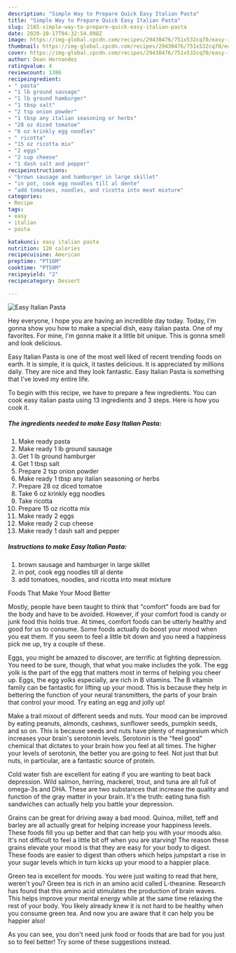 ```yaml
---
description: "Simple Way to Prepare Quick Easy Italian Pasta"
title: "Simple Way to Prepare Quick Easy Italian Pasta"
slug: 2185-simple-way-to-prepare-quick-easy-italian-pasta
date: 2020-10-17T04:32:54.898Z
image: https://img-global.cpcdn.com/recipes/29430476/751x532cq70/easy-italian-pasta-recipe-main-photo.jpg
thumbnail: https://img-global.cpcdn.com/recipes/29430476/751x532cq70/easy-italian-pasta-recipe-main-photo.jpg
cover: https://img-global.cpcdn.com/recipes/29430476/751x532cq70/easy-italian-pasta-recipe-main-photo.jpg
author: Dean Hernandez
ratingvalue: 4
reviewcount: 1386
recipeingredient:
- " pasta"
- "1 lb ground sausage"
- "1 lb ground hamburger"
- "1 tbsp salt"
- "2 tsp onion powder"
- "1 tbsp any italian seasoning or herbs"
- "28 oz diced tomatoe"
- "6 oz krinkly egg noodles"
- " ricotta"
- "15 oz ricotta mix"
- "2 eggs"
- "2 cup cheese"
- "1 dash salt and pepper"
recipeinstructions:
- "brown sausage and hamburger in large skillet"
- "in pot, cook egg noodles till al dente"
- "add tomatoes, noodles, and ricotta into meat mixture"
categories:
- Recipe
tags:
- easy
- italian
- pasta

katakunci: easy italian pasta 
nutrition: 120 calories
recipecuisine: American
preptime: "PT16M"
cooktime: "PT50M"
recipeyield: "2"
recipecategory: Dessert

---
```



![Easy Italian Pasta](https://img-global.cpcdn.com/recipes/29430476/751x532cq70/easy-italian-pasta-recipe-main-photo.jpg)

Hey everyone, I hope you are having an incredible day today. Today, I'm gonna show you how to make a special dish, easy italian pasta. One of my favorites. For mine, I'm gonna make it a little bit unique. This is gonna smell and look delicious.



Easy Italian Pasta is one of the most well liked of recent trending foods on earth. It is simple, it is quick, it tastes delicious. It is appreciated by millions daily. They are nice and they look fantastic. Easy Italian Pasta is something that I've loved my entire life.


To begin with this recipe, we have to prepare a few ingredients. You can cook easy italian pasta using 13 ingredients and 3 steps. Here is how you cook it.

<!--inarticleads1-->

##### The ingredients needed to make Easy Italian Pasta:

1. Make ready  pasta
1. Make ready 1 lb ground sausage
1. Get 1 lb ground hamburger
1. Get 1 tbsp salt
1. Prepare 2 tsp onion powder
1. Make ready 1 tbsp any italian seasoning or herbs
1. Prepare 28 oz diced tomatoe
1. Take 6 oz krinkly egg noodles
1. Take  ricotta
1. Prepare 15 oz ricotta mix
1. Make ready 2 eggs
1. Make ready 2 cup cheese
1. Make ready 1 dash salt and pepper




<!--inarticleads2-->

##### Instructions to make Easy Italian Pasta:

1. brown sausage and hamburger in large skillet
1. in pot, cook egg noodles till al dente
1. add tomatoes, noodles, and ricotta into meat mixture




Foods That Make Your Mood Better


Mostly, people have been taught to think that "comfort" foods are bad for the body and have to be avoided. However, if your comfort food is candy or junk food this holds true. At times, comfort foods can be utterly healthy and good for us to consume. Some foods actually do boost your mood when you eat them. If you seem to feel a little bit down and you need a happiness pick me up, try a couple of these.

Eggs, you might be amazed to discover, are terrific at fighting depression. You need to be sure, though, that what you make includes the yolk. The egg yolk is the part of the egg that matters most in terms of helping you cheer up. Eggs, the egg yolks especially, are rich in B vitamins. The B vitamin family can be fantastic for lifting up your mood. This is because they help in bettering the function of your neural transmitters, the parts of your brain that control your mood. Try eating an egg and jolly up!

Make a trail mixout of different seeds and nuts. Your mood can be improved by eating peanuts, almonds, cashews, sunflower seeds, pumpkin seeds, and so on. This is because seeds and nuts have plenty of magnesium which increases your brain's serotonin levels. Serotonin is the "feel good" chemical that dictates to your brain how you feel at all times. The higher your levels of serotonin, the better you are going to feel. Not just that but nuts, in particular, are a fantastic source of protein.

Cold water fish are excellent for eating if you are wanting to beat back depression. Wild salmon, herring, mackerel, trout, and tuna are all full of omega-3s and DHA. These are two substances that increase the quality and function of the gray matter in your brain. It's the truth: eating tuna fish sandwiches can actually help you battle your depression. 

Grains can be great for driving away a bad mood. Quinoa, millet, teff and barley are all actually great for helping increase your happiness levels. These foods fill you up better and that can help you with your moods also. It's not difficult to feel a little bit off when you are starving! The reason these grains elevate your mood is that they are easy for your body to digest. These foods are easier to digest than others which helps jumpstart a rise in your sugar levels which in turn kicks up your mood to a happier place.

Green tea is excellent for moods. You were just waiting to read that here, weren't you? Green tea is rich in an amino acid called L-theanine. Research has found that this amino acid stimulates the production of brain waves. This helps improve your mental energy while at the same time relaxing the rest of your body. You likely already knew it is not hard to be healthy when you consume green tea. And now you are aware that it can help you be happier also!

As you can see, you don't need junk food or foods that are bad for you just so to feel better! Try  some  of  these  suggestions  instead.


